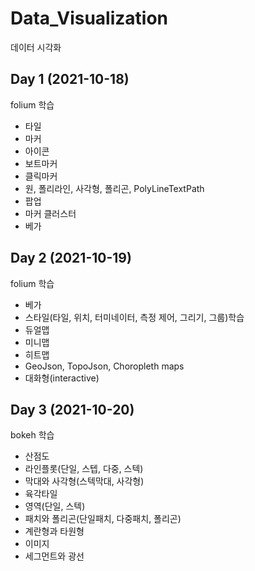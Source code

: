 # Data_Visualization
데이터 시각화

## Day 1 (2021-10-18)

folium 학습
- 타일
- 마커
- 아이콘
- 보트마커
- 클릭마커
- 원, 폴리라인, 사각형, 폴리곤, PolyLineTextPath
- 팝업
- 마커 클러스터
- 베가

## Day 2 (2021-10-19)

folium 학습
- 베가
- 스타일(타일, 위치, 터미네이터, 측정 제어, 그리기, 그룹)학습
- 듀얼맵
- 미니맵
- 히트맵
- GeoJson, TopoJson, Choropleth maps
- 대화형(interactive)

## Day 3 (2021-10-20)

bokeh 학습
- 산점도
- 라인플롯(단일, 스텝, 다중, 스텍)
- 막대와 사각형(스텍막대, 사각형)
- 육각타일
- 영역(단일, 스텍)
- 패치와 폴리곤(단일패치, 다중패치, 폴리곤)
- 계란형과 타원형
- 이미지
- 세그먼트와 광선

